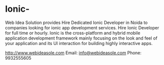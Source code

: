 # Ionic-
Web Idea Solution provides Hire Dedicated Ionic Developer in Noida to companies looking for ionic app development services. Hire Ionic Developer for full time or hourly. Ionic is the cross-platform and hybrid mobile application development framework mainly focusing on the look and feel of your application and its UI interaction for building highly interactive apps.


http://www.webideasole.com
Email: info@webideasole.com
Phone: 9932555605
